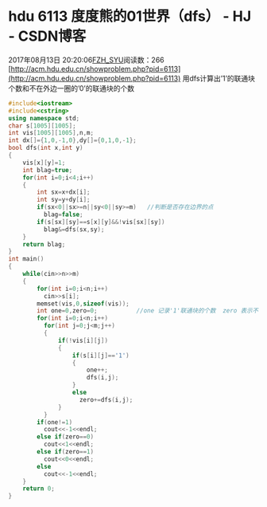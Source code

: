 # hdu  6113 度度熊的01世界（dfs） - HJ - CSDN博客
2017年08月13日 20:20:06[FZH_SYU](https://me.csdn.net/feizaoSYUACM)阅读数：266
[http://acm.hdu.edu.cn/showproblem.php?pid=6113](http://acm.hdu.edu.cn/showproblem.php?pid=6113)
用dfs计算出’1’的联通块个数和不在外边一圈的’0’的联通块的个数
```cpp
#include<iostream>
#include<cstring>
using namespace std;
char s[1005][1005];
int vis[1005][1005],n,m;
int dx[]={1,0,-1,0},dy[]={0,1,0,-1}; 
bool dfs(int x,int y)
{
    vis[x][y]=1;
    int blag=true;
    for(int i=0;i<4;i++)
    {
        int sx=x+dx[i];
        int sy=y+dy[i];
        if(sx<0||sx>=n||sy<0||sy>=m)   //判断是否存在边界的点 
          blag=false;
        if(s[sx][sy]==s[x][y]&&!vis[sx][sy])
          blag&=dfs(sx,sy); 
    }
    return blag;
}
int main()
{
    while(cin>>n>>m)
    {
        for(int i=0;i<n;i++)
          cin>>s[i];        
        memset(vis,0,sizeof(vis));
        int one=0,zero=0;           //one 记录'1'联通块的个数  zero 表示不在外边一圈的'0'的联通块的个数 
        for(int i=0;i<n;i++)
          for(int j=0;j<m;j++)
          {
              if(!vis[i][j])
              {
                  if(s[i][j]=='1')
                  {
                      one++;
                      dfs(i,j);
                  }
                  else
                    zero+=dfs(i,j); 
              }
          }
        if(one!=1)
          cout<<-1<<endl;
        else if(zero==0)
          cout<<1<<endl;
        else if(zero==1)
          cout<<0<<endl;
        else
          cout<<-1<<endl;  
    }
    return 0;
}
```
